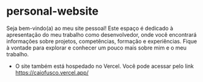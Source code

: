 # personal-website
Seja bem-vindo(a) ao meu site pessoal! Este espaço é dedicado à apresentação do meu trabalho como desenvolvedor, onde você encontrará informações sobre projetos, competências, formação e experiências. Fique à vontade para explorar e conhecer um pouco mais sobre mim e o meu trabalho.

- O site também está hospedado no Vercel. Você pode acessar pelo link https://caiofusco.vercel.app/ 
